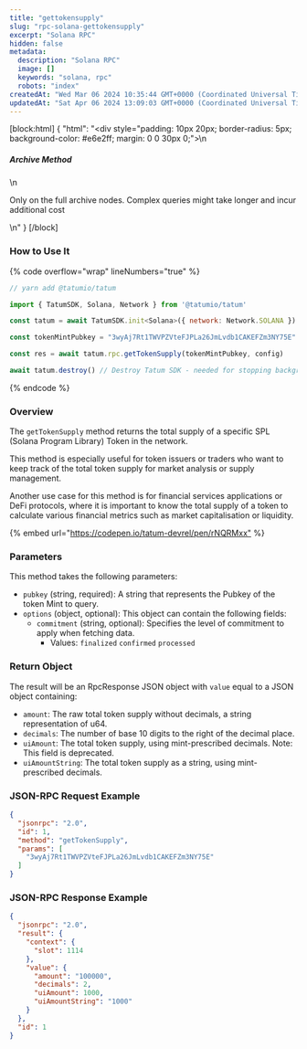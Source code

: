 ```yaml
---
title: "gettokensupply"
slug: "rpc-solana-gettokensupply"
excerpt: "Solana RPC"
hidden: false
metadata: 
  description: "Solana RPC"
  image: []
  keywords: "solana, rpc"
  robots: "index"
createdAt: "Wed Mar 06 2024 10:35:44 GMT+0000 (Coordinated Universal Time)"
updatedAt: "Sat Apr 06 2024 13:09:03 GMT+0000 (Coordinated Universal Time)"
---
```

[block:html]
{
  "html": "<div style=\"padding: 10px 20px; border-radius: 5px; background-color: #e6e2ff; margin: 0 0 30px 0;\">\n  <h5>Archive Method</h5>\n  <p>Only on the full archive nodes. Complex queries might take longer and incur additional cost</p>\n</div>"
}
[/block]


### How to Use It

{% code overflow="wrap" lineNumbers="true" %}

```javascript
// yarn add @tatumio/tatum

import { TatumSDK, Solana, Network } from '@tatumio/tatum'

const tatum = await TatumSDK.init<Solana>({ network: Network.SOLANA })

const tokenMintPubkey = "3wyAj7Rt1TWVPZVteFJPLa26JmLvdb1CAKEFZm3NY75E"

const res = await tatum.rpc.getTokenSupply(tokenMintPubkey, config)

await tatum.destroy() // Destroy Tatum SDK - needed for stopping background jobs
```

{% endcode %}

### Overview

The `getTokenSupply` method returns the total supply of a specific SPL (Solana Program Library) Token in the network.

This method is especially useful for token issuers or traders who want to keep track of the total token supply for market analysis or supply management.

Another use case for this method is for financial services applications or DeFi protocols, where it is important to know the total supply of a token to calculate various financial metrics such as market capitalisation or liquidity.

{% embed url="<https://codepen.io/tatum-devrel/pen/rNQRMxx"> %}

### Parameters

This method takes the following parameters:

- `pubkey` (string, required): A string that represents the Pubkey of the token Mint to query.
- `options` (object, optional): This object can contain the following fields:
  - `commitment` (string, optional): Specifies the level of commitment to apply when fetching data.
    - Values: `finalized` `confirmed` `processed`

### Return Object

The result will be an RpcResponse JSON object with `value` equal to a JSON object containing:

- `amount`: The raw total token supply without decimals, a string representation of u64.
- `decimals`: The number of base 10 digits to the right of the decimal place.
- `uiAmount`: The total token supply, using mint-prescribed decimals. Note: This field is deprecated.
- `uiAmountString`: The total token supply as a string, using mint-prescribed decimals.

### JSON-RPC Request Example

```json
{
  "jsonrpc": "2.0", 
  "id": 1,
  "method": "getTokenSupply",
  "params": [
    "3wyAj7Rt1TWVPZVteFJPLa26JmLvdb1CAKEFZm3NY75E"
  ]
}
```

### JSON-RPC Response Example

```json
{
  "jsonrpc": "2.0",
  "result": {
    "context": {
      "slot": 1114
    },
    "value": {
      "amount": "100000",
      "decimals": 2,
      "uiAmount": 1000,
      "uiAmountString": "1000"
    }
  },
  "id": 1
}
```

